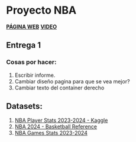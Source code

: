 # Proyecto NBA

[**PÁGINA WEB**](https://tperezv2004.github.io/proyecto.github.io/)
[**VIDEO**](https://drive.google.com/file/d/1VzqxBi6_-chSD-9BeAAwIHxOf-bAiTOL/view)

## Entrega 1

### Cosas por hacer:
1. Escribir informe.
2. Cambiar diseño pagina para que se vea mejor?
3. Cambiar texto del container derecho

## Datasets:
1. [NBA Player Stats 2023-2024 - Kaggle](https://www.kaggle.com/datasets/vivovinco/2023-2024-nba-player-stats?select=2023-2024+NBA+Player+Stats+-+Regular.csv)
2. [NBA 2024 - Basketball Reference](https://www.basketball-reference.com/leagues/NBA_2024.html)
3. [NBA Games Stats 2023-2024](https://www.basketball-reference.com/leagues/NBA_2024_games-october.html)

